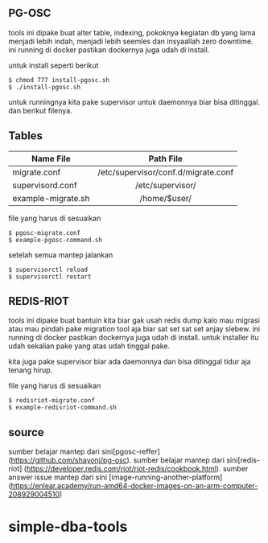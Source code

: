 ## PG-OSC

tools ini dipake buat alter table, indexing, pokoknya kegiatan db yang lama menjadi lebih indah, menjadi lebih seemles dan insyaallah zero downtime.
ini running di docker pastikan dockernya juga udah di install.

untuk install seperti berikut

```
$ chmod 777 install-pgosc.sh
$ ./install-pgosc.sh
```
untuk runningnya kita pake supervisor untuk daemonnya biar bisa ditinggal. dan berikut filenya.

## Tables

| Name File  | Path File |
| ------------- |:-------------:|
| migrate.conf     | /etc/supervisor/conf.d/migrate.conf     |
| supervisord.conf      | /etc/supervisor/   |
| example-migrate.sh      | /home/$user/   |

file yang harus di sesuaikan

```
$ pgosc-migrate.conf
$ example-pgosc-command.sh
```

setelah semua mantep jalankan

```
$ supervisorctl reload
$ supervisorctl restart
```

## REDIS-RIOT

tools ini dipake buat bantuin kita biar gak usah redis dump kalo mau migrasi atau mau pindah pake migration tool aja biar sat set sat set anjay slebew.
ini running di docker pastikan dockernya juga udah di install.
untuk installer itu udah sekalian pake yang atas udah tinggal pake.

kita juga pake supervisor biar ada daemonnya dan bisa ditinggal tidur aja tenang hirup.

file yang harus di sesuaikan

```
$ redisriot-migrate.conf
$ example-redisriot-command.sh
```



## source

sumber belajar mantep dari sini[pgosc-reffer] (https://github.com/shayonj/pg-osc).
sumber belajar mantep dari sini[redis-riot] (https://developer.redis.com/riot/riot-redis/cookbook.html).
sumber answer issue mantep dari sini [image-running-another-platform] (https://enlear.academy/run-amd64-docker-images-on-an-arm-computer-208929004510)

# simple-dba-tools

